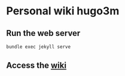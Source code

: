 # Personal wiki hugo3m

## Run the web server

```sh
bundle exec jekyll serve
```

## Access the [wiki](https://hugo3m.github.io/wiki/)
